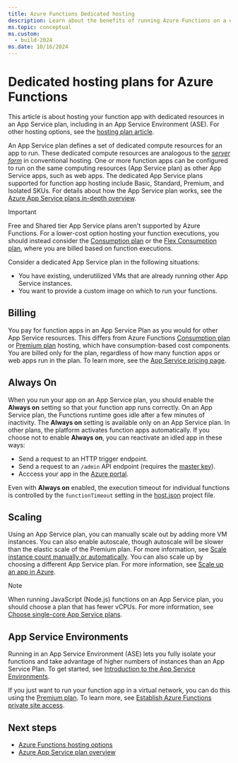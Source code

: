 ```yaml
---
title: Azure Functions Dedicated hosting
description: Learn about the benefits of running Azure Functions on a dedicated App Service hosting plan.
ms.topic: conceptual
ms.custom:
  - build-2024
ms.date: 10/16/2024
---
```


# Dedicated hosting plans for Azure Functions

This article is about hosting your function app with dedicated resources in an App Service plan, including in an App Service Environment (ASE). For other hosting options, see the [hosting plan article](functions-scale.md).

An App Service plan defines a set of dedicated compute resources for an app to run. These dedicated compute resources are analogous to the [_server farm_](https://wikipedia.org/wiki/Server_farm) in conventional hosting. One or more function apps can be configured to run on the same computing resources (App Service plan) as other App Service apps, such as web apps. The dedicated App Service plans supported for function app hosting include Basic, Standard, Premium, and Isolated SKUs. For details about how the App Service plan works, see the [Azure App Service plans in-depth overview](../app-service/overview-hosting-plans.md).

> [!IMPORTANT]
> Free and Shared tier App Service plans aren't supported by Azure Functions. For a lower-cost option hosting your function executions, you should instead consider the [Consumption plan](consumption-plan.md) or the [Flex Consumption plan](./flex-consumption-plan.md), where you are billed based on function executions.  

Consider a dedicated App Service plan in the following situations:

* You have existing, underutilized VMs that are already running other App Service instances.
* You want to provide a custom image on which to run your functions.

## Billing

You pay for function apps in an App Service Plan as you would for other App Service resources. This differs from Azure Functions [Consumption plan](consumption-plan.md) or [Premium plan](functions-premium-plan.md) hosting, which have consumption-based cost components. You are billed only for the plan, regardless of how many function apps or web apps run in the plan. To learn more, see the [App Service pricing page](https://azure.microsoft.com/pricing/details/app-service/windows/). 

## <a name="always-on"></a> Always On

When you run your app on an App Service plan, you should enable the **Always on** setting so that your function app runs correctly. On an App Service plan, the Functions runtime goes idle after a few minutes of inactivity. The **Always on** setting is available only on an App Service plan. In other plans, the platform activates function apps automatically. If you choose not to enable **Always on**, you can reactivate an idled app in these ways:

+ Send a request to an HTTP trigger endpoint.
+ Send a request to an `/admin` API endpoint (requires the [master key](function-keys-how-to.md#understand-keys)).
+ Acccess your app in the [Azure portal](https://portal.azure.com). 

Even with **Always on** enabled, the execution timeout for individual functions is controlled by the `functionTimeout` setting in the [host.json](functions-host-json.md#functiontimeout) project file.

## Scaling

Using an App Service plan, you can manually scale out by adding more VM instances. You can also enable autoscale, though autoscale will be slower than the elastic scale of the Premium plan. For more information, see [Scale instance count manually or automatically](/azure/azure-monitor/autoscale/autoscale-get-started?toc=%2fazure%2fapp-service%2ftoc.json). You can also scale up by choosing a different App Service plan. For more information, see [Scale up an app in Azure](../app-service/manage-scale-up.md). 

> [!NOTE] 
> When running JavaScript (Node.js) functions on an App Service plan, you should choose a plan that has fewer vCPUs. For more information, see [Choose single-core App Service plans](functions-reference-node.md#choose-single-vcpu-app-service-plans). 
<!-- Note: the portal links to this section via fwlink https://go.microsoft.com/fwlink/?linkid=830855 --> 

## App Service Environments

Running in an App Service Environment (ASE) lets you fully isolate your functions and take advantage of higher numbers of instances than an App Service Plan. To get started, see [Introduction to the App Service Environments](../app-service/environment/overview.md).

If you just want to run your function app in a virtual network, you can do this using the [Premium plan](functions-premium-plan.md). To learn more, see [Establish Azure Functions private site access](functions-create-private-site-access.md). 

## Next steps

+ [Azure Functions hosting options](functions-scale.md)
+ [Azure App Service plan overview](../app-service/overview-hosting-plans.md)
